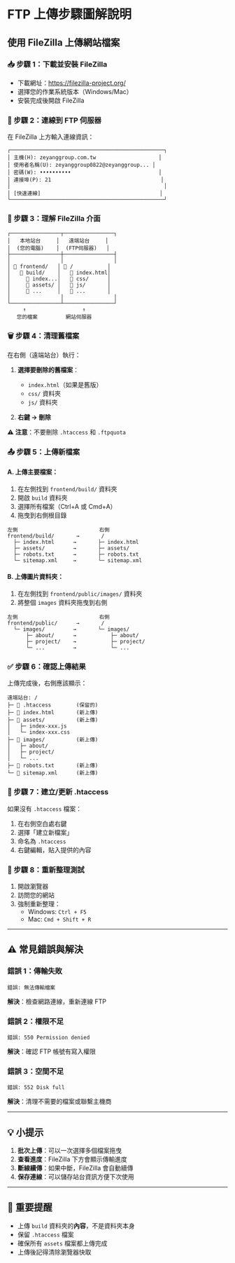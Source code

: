 # FTP 上傳步驟圖解說明

## 使用 FileZilla 上傳網站檔案

### 📥 步驟 1：下載並安裝 FileZilla
- 下載網址：https://filezilla-project.org/
- 選擇您的作業系統版本（Windows/Mac）
- 安裝完成後開啟 FileZilla

### 🔌 步驟 2：連線到 FTP 伺服器

在 FileZilla 上方輸入連線資訊：

```
┌─────────────────────────────────────────────────┐
│ 主機(H): zeyanggroup.com.tw                    │
│ 使用者名稱(U): zeyanggroup0822@zeyanggroup... │
│ 密碼(W): ••••••••••                            │
│ 連接埠(P): 21                                   │
│                                                 │
│ [快速連線]                                      │
└─────────────────────────────────────────────────┘
```

### 📁 步驟 3：理解 FileZilla 介面

```
┌────────────────┬────────────────┐
│   本地站台     │   遠端站台     │
│  (您的電腦)    │  (FTP伺服器)   │
├────────────────┼────────────────┤
│                │                │
│ 📁 frontend/   │ 📁 /           │
│   📁 build/    │   📄 index.html│
│     📄 index...│   📁 css/      │
│     📁 assets/ │   📁 js/       │
│     📁 ...     │   📁 ...       │
│                │                │
└────────────────┴────────────────┘
     ↑                  ↑
   您的檔案         網站伺服器
```

### 🗑️ 步驟 4：清理舊檔案

在右側（遠端站台）執行：

1. **選擇要刪除的舊檔案**：
   - `index.html`（如果是舊版）
   - `css/` 資料夾
   - `js/` 資料夾
   
2. **右鍵 → 刪除**

⚠️ **注意**：不要刪除 `.htaccess` 和 `.ftpquota`

### 📤 步驟 5：上傳新檔案

#### A. 上傳主要檔案：

1. 在左側找到 `frontend/build/` 資料夾
2. 開啟 `build` 資料夾
3. 選擇所有檔案（Ctrl+A 或 Cmd+A）
4. 拖曳到右側根目錄

```
左側                          右側
frontend/build/       →       /
  ├─ index.html      →       ├─ index.html
  ├─ assets/         →       ├─ assets/
  ├─ robots.txt      →       ├─ robots.txt
  └─ sitemap.xml     →       └─ sitemap.xml
```

#### B. 上傳圖片資料夾：

1. 在左側找到 `frontend/public/images/` 資料夾
2. 將整個 `images` 資料夾拖曳到右側

```
左側                          右側
frontend/public/      →       /
  └─ images/         →       └─ images/
      ├─ about/      →           ├─ about/
      ├─ project/    →           ├─ project/
      └─ ...         →           └─ ...
```

### ✅ 步驟 6：確認上傳結果

上傳完成後，右側應該顯示：

```
遠端站台: /
├─ 📄 .htaccess        (保留的)
├─ 📄 index.html       (新上傳)
├─ 📁 assets/          (新上傳)
│   ├─ index-xxx.js
│   └─ index-xxx.css
├─ 📁 images/          (新上傳)
│   ├─ about/
│   ├─ project/
│   └─ ...
├─ 📄 robots.txt       (新上傳)
└─ 📄 sitemap.xml      (新上傳)
```

### 📝 步驟 7：建立/更新 .htaccess

如果沒有 `.htaccess` 檔案：

1. 在右側空白處右鍵
2. 選擇「建立新檔案」
3. 命名為 `.htaccess`
4. 右鍵編輯，貼入提供的內容

### 🔄 步驟 8：重新整理測試

1. 開啟瀏覽器
2. 訪問您的網站
3. 強制重新整理：
   - Windows: `Ctrl + F5`
   - Mac: `Cmd + Shift + R`

---

## ⚠️ 常見錯誤與解決

### 錯誤 1：傳輸失敗
```
錯誤: 無法傳輸檔案
```
**解決**：檢查網路連線，重新連線 FTP

### 錯誤 2：權限不足
```
錯誤: 550 Permission denied
```
**解決**：確認 FTP 帳號有寫入權限

### 錯誤 3：空間不足
```
錯誤: 552 Disk full
```
**解決**：清理不需要的檔案或聯繫主機商

---

## 💡 小提示

1. **批次上傳**：可以一次選擇多個檔案拖曳
2. **查看進度**：FileZilla 下方會顯示傳輸進度
3. **斷線續傳**：如果中斷，FileZilla 會自動續傳
4. **保存連線**：可以儲存站台資訊方便下次使用

---

## 📌 重要提醒

- 上傳 `build` 資料夾的**內容**，不是資料夾本身
- 保留 `.htaccess` 檔案
- 確保所有 `assets` 檔案都上傳完成
- 上傳後記得清除瀏覽器快取